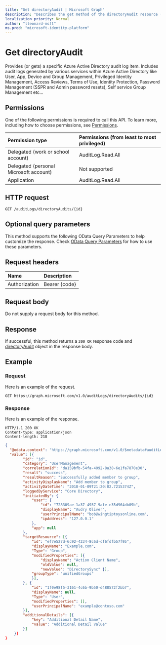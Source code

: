 ```yaml
---
title: "Get directoryAudit | Microsoft Graph"
description: "Describes the get method of the directoryAudit resource (entity) from the Microsoft Graph API (v1.0 version)."
localization_priority: Normal
author: "lleonard-msft"
ms.prod: "microsoft-identity-platform"
---
```


# Get directoryAudit

Provides (or gets) a specific Azure Active Directory audit log item. Includes audit logs generated by various services within Azure Active Directory like User, App, Device and Group Management, Privileged Identity Management, Access Reviews, Terms of Use, Identity Protection, Password Management (SSPR and Admin password resets), Self service Group Management etc...

## Permissions

One of the following permissions is required to call this API. To learn more, including how to choose permissions, see [Permissions](/graph/concepts/permissions_reference.md).

|Permission type      | Permissions (from least to most privileged)              |
|:--------------------|:---------------------------------------------------------|
|Delegated (work or school account) | AuditLog.Read.All |
|Delegated (personal Microsoft account) | Not supported   |
|Application | AuditLog.Read.All | 

## HTTP request

<!-- { "blockType": "ignored" } -->
```http
GET /auditLogs/directoryAudits/{id}
```

## Optional query parameters

This method supports the following OData Query Parameters to help customize the response. Check [OData Query Parameters](/graph/query_parameters.md) for how to use these parameters.

## Request headers

| Name      |Description|
|:----------|:----------|
| Authorization  | Bearer {code}|

## Request body

Do not supply a request body for this method.

## Response

If successful, this method returns a `200 OK` response code and [directoryAudit](../resources/directoryaudit.md) object in the response body.

## Example

### Request

Here is an example of the request.
<!-- {
  "blockType": "request",
  "name": "get_directoryaudit"
}-->
```http
GET https://graph.microsoft.com/v1.0/auditLogs/directoryAudits/{id}
```
### Response

Here is an example of the response. 
<!-- {
  "blockType": "response",
  "truncated": true,
  "@odata.type": "microsoft.graph.directoryAudit"
} -->

```http
HTTP/1.1 200 OK
Content-type: application/json
Content-length: 218
```

```json
{
  "@odata.context": "https://graph.microsoft.com/v1.0/$metadata#auditLogs/directoryAudits",
  "value": [{
		"id": "id",
		"category": "UserManagement",
		"correlationId": "da159bfb-54fa-4092-8a38-6e1fa7870e30",
		"result": "success",
		"resultReason": "Successfully added member to group",
		"activityDisplayName": "Add member to group",
		"activityDateTime": "2018-01-09T21:20:02.7215374Z",
		"loggedByService": "Core Directory",
		"initiatedBy": {
			"user": {
				"id": "728309ae-1a37-4937-9afe-e35d964db09b",
				"displayName": "Audry Oliver",
				"userPrincipalName": "bob@wingtiptoysonline.com",
				"ipAddress": "127.0.0.1"
			},
			"app": null
		},
		"targetResource": [{
			"id": "ef7e527d-6c92-4234-8c6d-cf6fdfb57f95",
			"displayName": "Example.com",
			"Type": "Group",
			"modifiedProperties": [{
				"displayName": "Action Client Name",
				"oldValue": null,
				"newValue": "DirectorySync" }],
			"groupType": "unifiedGroups"
			}],
		}, {
			"id": "1f0e98f5-3161-4c6b-9b50-d488572f2bb7",
			"displayName": null,
			"Type": "User",
			"modifiedProperties": [],
			"userPrincipalName": "example@contoso.com"
		}],
		"additionalDetails": [{
			"key": "Additional Detail Name",
			"value": "Additional Detail Value"
		}]
	}]
}
```
